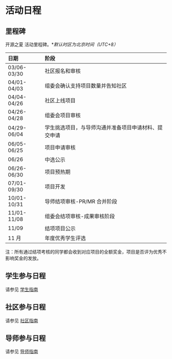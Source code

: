 # 活动日程

## 里程碑

开源之夏 活动里程碑。**默认时区为北京时间（UTC+8）*

| 日期        | 阶段                     |
| :---------- | :----------------------- |
| 03/06-03/30 | 社区报名和审核             |
| 04/01-04/03 | 组委会确认支持项目数量并告知社区   |
| 04/04-04/26 | 社区上线项目               |
| 04/26-04/28 | 组委会项目审核             |
| 04/29-06/04 | 学生挑选项目，与导师沟通并准备项目申请材料、提交申请   |
| 06/05-06/25 | 项目申请审核           |
| 06/26       | 中选公示                 |
| 06/26-06/30 | 项目预热期               |
| 07/01-09/30 | 项目开发                 |
| 10/01-10/31 | 导师结项审核-PR/MR 合并阶段   |
| 11/01-11/08 | 组委会结项审核-成果审核阶段   |
| 11/09       | 结项项目公示             |
| 11 月       | 年度优秀学生评选            |

注：所有通过结项考核的同学都会收到对应项目的全额奖金，项目是否评为优秀不影响奖金的发放。

## 学生参与日程

请参见 [学生指南](https://summer-ospp.ac.cn/help/student/)

## 社区参与日程

请参见 [社区指南](https://summer-ospp.ac.cn/help/community/)

## 导师参与日程

请参见 [导师指南](https://summer-ospp.ac.cn/help/mentor/)
